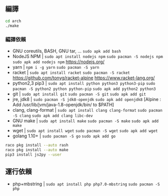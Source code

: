 ## 編譯

```bash
cd arch
./make
```

### 編譯依賴

* GNU coreutils, BASH, GNU tar, ... `sudo apk add bash`
* NodeJS NPM | `sudo apt install nodejs npm` `sudo pacman -S nodejs npm` `sudo apk add nodejs npm` https://nodejs.org/
* yarn | `npm i -g yarn` `sudo pacman -S yarn`
* racket | `sudo apt install racket` `sudo pacman -S racket` https://github.com/tonyg/racket-alpine https://www.racket-lang.org/
* python2,3 pip3 | `sudo apt install python python3 python3-pip` `sudo pacman -S python2 python python-pip` `sudo apk add python2 python3`
* git | `sudo apt install git` `sudo pacman -S git` `sudo apk add git`
* jre, jdk8 | `sudo pacman -S jdk8-openjdk` `sudo apk add openjdk8` [Alpine : Add /usr/lib/jvm/java-1.8-openjdk/bin/ to $PATH]
* clang, clang-format | `sudo apt install clang clang-format` `sudo pacman -S clang` `sudo apk add clang libc-dev`
* GNU make | `sudo apt install make` `sudo pacman -S make` `sudo apk add make`
* wget | `sudo apt install wget` `sudo pacman -S wget` `sudo apk add wget`
* golang 1.10+ | `sudo pacman -S go` `sudo apk add go`

```bash
raco pkg install --auto rash
raco pkg install --auto make
pip3 install js2py --user
```

## 運行依賴

* php+mbstring | `sudo apt install php php7.0-mbstring` `sudo pacman -S php`
